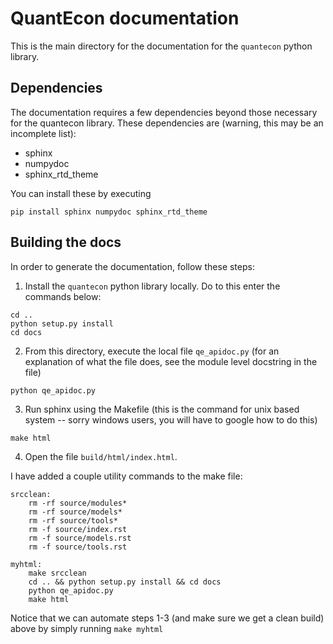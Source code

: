 # QuantEcon documentation

This is the main directory for the documentation for the `quantecon` python library.

## Dependencies

The documentation requires a few dependencies beyond those necessary for the quantecon library. These dependencies are (warning, this may be an incomplete list):

* sphinx
* numpydoc
* sphinx_rtd_theme

You can install these by executing

```
pip install sphinx numpydoc sphinx_rtd_theme
```

## Building the docs

In order to generate the documentation, follow these steps:

1. Install the `quantecon` python library locally. Do to this enter the commands below:
```
cd ..
python setup.py install
cd docs
```
2. From this directory, execute the local file `qe_apidoc.py` (for an explanation of what the file does, see the module level docstring in the file)
```
python qe_apidoc.py
```
3. Run sphinx using the Makefile (this is the command for unix based system -- sorry windows users, you will have to google how to do this)
```
make html
```
4. Open the file `build/html/index.html`.

I have added a couple utility commands to the make file:

```
srcclean:
    rm -rf source/modules*
    rm -rf source/models*
    rm -rf source/tools*
    rm -f source/index.rst
    rm -f source/models.rst
    rm -f source/tools.rst

myhtml:
    make srcclean
    cd .. && python setup.py install && cd docs
    python qe_apidoc.py
    make html
```

Notice that we can automate steps 1-3 (and make sure we get a clean build) above by simply running `make myhtml`
